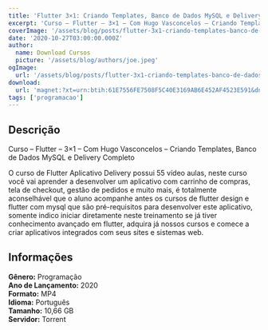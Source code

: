 ```yaml
---
title: 'Flutter 3×1: Criando Templates, Banco de Dados MySQL e Delivery'
excerpt: 'Curso – Flutter – 3×1 – Com Hugo Vasconcelos – Criando Templates, Banco de Dados MySQL e Delivery Completo  O curso de Flutter Aplicativo Delivery possui 55 vídeo aulas, neste curso você vai aprender a desenvolver um aplicativo com carrinho de compras, tela de checkout, gestão de pedidos e m'
coverImage: '/assets/blog/posts/flutter-3x1-criando-templates-banco-de-dados-mysql-e-delivery.jpg'
date: '2020-10-27T03:00:00.000Z'
author:
  name: Download Cursos
  picture: '/assets/blog/authors/joe.jpeg'
ogImage:
  url: '/assets/blog/posts/flutter-3x1-criando-templates-banco-de-dados-mysql-e-delivery.jpg'
download:
  url: 'magnet:?xt=urn:btih:61E7556FE7508F5C40E3169AB6E452AF4523E591&dn=Flutter%20-%203x1%20-%20Com%20Hugo%20Vasconcelos%20-%20Criando%20Templates%2c%20Banco%20de%20Dados%20MySQL%20e%20Delivery%20Completo&tr=udp%3a%2f%2ftracker.openbittorrent.com%3a1337%2fannounce&tr=udp%3a%2f%2ftracker.opentrackr.org%3a1337%2fannounce'
tags: ['programacao']
---
```

<h2>Descrição</h2>
<p>Curso – Flutter – 3×1 – Com Hugo Vasconcelos – Criando Templates, Banco de Dados MySQL e Delivery Completo</p><p>O curso de Flutter Aplicativo Delivery possui 55 vídeo aulas, neste curso você vai aprender a desenvolver um aplicativo com carrinho de compras, tela de checkout, gestão de pedidos e muito mais, é totalmente aconselhável que o aluno acompanhe antes os cursos de flutter design e flutter com mysql que são pré-requisitos para desenvolver este aplicativo, somente indico iniciar diretamente neste treinamento se já tiver conhecimento avançado em flutter, adquira já nossos cursos e comece a criar aplicativos integrados com seus sites e sistemas web.</p><h2>Informações</h2><p><strong>Gênero:</strong> Programação<br/> <strong>Ano de Lançamento:</strong> 2020<br/> <strong>Formato:</strong> MP4<br/> <strong>Idioma:</strong> Português<br/> <strong>Tamanho:</strong> 10,66 GB<br/> <strong>Servidor:</strong> Torrent</p>